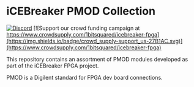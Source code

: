 # iCEBreaker PMOD Collection

[![Discord](https://img.shields.io/discord/613131135903596547?logo=discord)](https://discord.gg/P7FYThy) [![Support our crowd funding campaign at https://www.crowdsupply.com/1bitsquared/icebreaker-fpga](https://img.shields.io/badge/crowd_supply-support_us-27B1AC.svg)](https://www.crowdsupply.com/1bitsquared/icebreaker-fpga)

This repository contains an assortment of PMOD modules developed as part of the iCEBreaker FPGA project.

PMOD is a Digilent standard for FPGA dev board connections.
